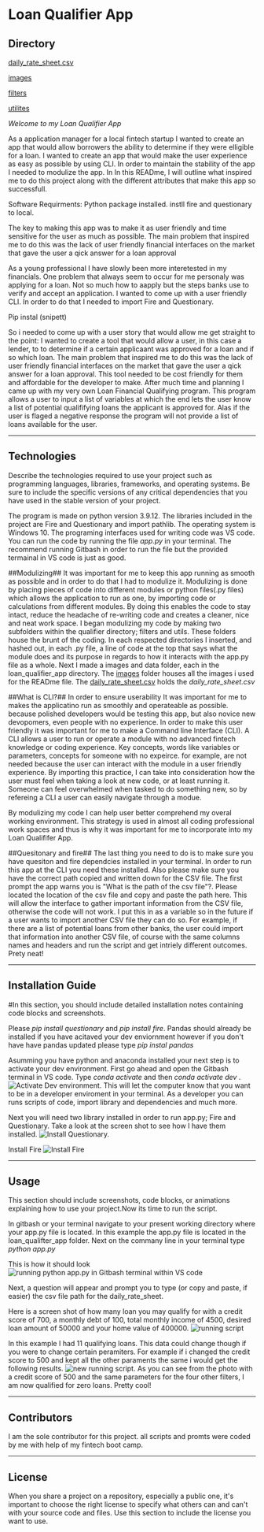 # Loan Qualifier App

## Directory ##

[daily_rate_sheet.csv](data)

[images](images)

[filters](qualifier/filters)

[utilites](qualifier/utils)


*Welcome to my Loan Qualifier App*

As a application manager for a local fintech startup I wanted to create an app that would allow borrowers the ability 
to determine if they were elligible for a loan. I wanted to create an app that would make the user experience as easy as possible by using CLI. In order to maintain the stability of the app I needed to modulize the app.  In In this READme, I will outline  what inspired me to do this project along with the different attributes that make this app so successfull. 





Software Requirments:
Python package installed. 
instll fire and questionary to local. 

The key to making this app was to make it as user friendly and time sensitive for the user as much as possible. The main problem that inspired me to do this was the lack of user friendly financial interfaces on the market that gave the user a qick answer for a loan approval

As a young professional I have slowly been more interetested in my financials. One problem that always seem to occur for me personaly was applying for a loan. Not so much how to aapply but the steps banks use to verify and accept an application. I wanted to come up with a user friendly CLI. In order to do that I needed to import Fire and Questionary.

Pip instal (snipett)

So i needed to come up with a user story that would allow me get straight to the point: I wanted to create a tool that would allow a user, in this case a lender,  to to determine if a certain applicaant was approved for a loan and if so which loan.   The main problem that inspired me to do this was the lack of user friendly financial interfaces on the market that gave the user a qick answer for a loan approval. This tool needed to be cost friendly for them and affordable for the developer to make. After much time and planning I came up with my very own Loan Financial Qualifying program. This program allows a user to input a list of variables at which the end lets the user know a list of potential qualififying loans the applicant is approved for. Alas if the user is flaged a negative response the program will not provide a list of loans available for the user. 



---

## Technologies



Describe the technologies required to use your project such as programming languages, libraries, frameworks, and operating systems. Be sure to include the specific versions of any critical dependencies that you have used in the stable version of your project.

The program is made on python version 3.9.12. The libraries included in the project are Fire and Questionary and import pathlib. The operating system is Windows 10. The programing interfaces used for writing code was VS code. You can run the code by running the file *app.py* in your terminal. The recommend running Gitbash in order to run the file but the provided termainal in VS code is just as good. 

##Modulizing##
 It was important for me to keep this app running as smooth as possible and in order to do that I had to modulize it.  Modulizing is done by placing pieces of code into different modules or python files(.py files) which allows the application to run as one, by importing code or calculations from different modules.  By doing this enables the code to stay intact, reduce the headache of re-writing code and creates a cleaner, nice and neat work space.  I began modulizing my code by making two subfolders within the qualifier directory; filters and utils. These folders house the brunt of the coding.  In each respected directories I inserted, and hashed out, in each .py file, a line of code at the top that says what the module does and its purpose in regards to how it interacts with the app.py file as a whole. Next I made a images and data folder, each in the loan_qualifier_app directory. The [images](images) folder houses all the images i used for the READme file. The [daily_rate_sheet.csv](data) holds the *daily_rate_sheet.csv*

 ##What is CLI?##
In order to ensure userability It was important for me to makes the applicatino run as smoothly and operateable as possible. 
because polished developers would be testing this app, but also novice new devopomers, even people with no experience. In order to make this user friendly it was important for me to make a Command line Interface (CLI). A CLI allows a user to run or operate a module with no advanced fintech knowledge or coding experience.  Key concepts, words like variables or parameters, concepts for someone with no expeirce. for example, are not needed because the user can interact with the module in a user friendly experience. By importing this practice, I can take into consideration how the user must feel when taking a look at new code, or at least running it. Someone can feel overwhelmed when tasked to do something new, so by refereing a CLI a user can easily navigate through a modue. 

 By modulizing my code I can help user better comprehend my overal working environment. This strategy is used in almost all coding professional work spaces and thus is why it was important for me to incorporate into my Loan Qualififer App. 


##Quesitonary and fire##
The last thing you need to do is to make sure you have quesiton and fire dependcies installed in your terminal. In order to run this app at the CLI you need these installed. Also please make sure you have the correct path copied and written down for the CSV file. The first prompt the app warns you is "What is the path of the csv file"?. Please located the location of the csv file and copy and paste the path here. This will allow the interface to gather important information from the CSV file, otherwise the code will not work. I put this in as a variable so in the future if a user wants to import another CSV file they can do so. For example, if there are a list of potential loans from other banks, the user could import that information into another CSV file, of course with the same columns names and headers and run the script and get intriely different outcomes. Prety neat!



---

## Installation Guide


#In this section, you should include detailed installation notes containing code blocks and screenshots.

Please *pip install questionary* and *pip install fire*. Pandas should already be installed if you have acitaved your dev enviornment however if you don't have have pandas updated please type *pip instal pandas*

Asumming you have python and anaconda installed your next step is to activate your dev environment. First go ahead and open the Gitbash terminal in VS code. Type *conda activate* and then *conda activate dev* . ![Activate Dev environment.](images/conda_activate_dev.png)
This will let the computer know that you want to be in a developer enviroment in your terminal. As a developer you can runs scripts of code, import library and dependencies and much more.  

Next you will need two library installed in order to run app.py; Fire and Questionary. Take a look at the screen shot to see how I have them installed. 
![Install Questionary.](images/install_questionary.png)

Install Fire
![Install Fire](images/install_fire.png)




---

## Usage
This section should include screenshots, code blocks, or animations explaining how to use your project.Now its time to run the script. 



In gitbash or your terminal navigate to your present working directory where your app.py file is located. In this example the app.py file is located in the loan_qualifter_app folder. Next on the commany line in your terminal type *python app.py*

This is how it should look ![running python app.py in Gitbash terminal within VS code](images/running_python_app.png)

Next, a question will appear and prompt you to type (or copy and paste, if easier) the csv file path for the daily_rate_sheet. 

Here is a screen shot of how many loan you may qualify for with a credit score of 700, a monthly debt of 100, total monthly income of 4500, desired loan amount of 50000 and your home value of 400000. ![running script](images/app.png)

In this example I had 11 qualifying loans. This data could change though if you were to change certain peramiters. For example if i changed the credit score to 500 and kept all the other paraments the same i would get the following results. ![new running script](images/adjust_run_app.png). As you can see from the photo with a credit score of 500 and the same parameters for the four other filters, I am now qualified for zero loans. Pretty cool!


---

## Contributors

I am the sole contributor for this project. all scripts and promts were coded by me with help of my fintech boot camp. 


---

## License

When you share a project on a repository, especially a public one, it's important to choose the right license to specify what others can and can't with your source code and files. Use this section to include the license you want to use.
